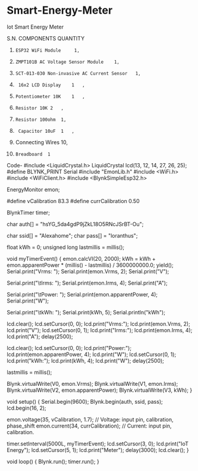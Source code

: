 # Smart-Energy-Meter
Iot Smart Energy Meter

S.N.	 COMPONENTS	       QUANTITY	
1)	   ESP32 WiFi Module	 1,	
2)	   ZMPT101B AC Voltage Sensor Module	1,	
3)	   SCT-013-030 Non-invasive AC Current Sensor	1,
4)	    16x2 LCD Display	1	,
5)	   Potentiometer 10K	1	,
6)	   Resistor 10K	2	,
7)	   Resistor 100ohm	1,
8)    	Capacitor 10uF	1	,
9)    Connecting Wires	10,	
10)   	Breadboard	1	


Code-
#include <LiquidCrystal.h>
LiquidCrystal lcd(13, 12, 14, 27, 26, 25);
#define BLYNK_PRINT Serial
#include "EmonLib.h"
#include <WiFi.h>
#include <WiFiClient.h>
#include <BlynkSimpleEsp32.h>
 
EnergyMonitor emon;
 
#define vCalibration 83.3
#define currCalibration 0.50
 
BlynkTimer timer;
 
char auth[] = "hsYG_5da4gdP9jZkL18O5RNcJSrBT-Ou";
 
char ssid[] = "Alexahome";
char pass[] = "loranthus";
 
float kWh = 0;
unsigned long lastmillis = millis();
 
void myTimerEvent()
{
  emon.calcVI(20, 2000);
  kWh = kWh + emon.apparentPower * (millis() - lastmillis) / 3600000000.0;
  yield();
  Serial.print("Vrms: ");
  Serial.print(emon.Vrms, 2);
  Serial.print("V");
 
  Serial.print("\tIrms: ");
  Serial.print(emon.Irms, 4);
  Serial.print("A");
 
  Serial.print("\tPower: ");
  Serial.print(emon.apparentPower, 4);
  Serial.print("W");
 
  Serial.print("\tkWh: ");
  Serial.print(kWh, 5);
  Serial.println("kWh");
  
  lcd.clear();
  lcd.setCursor(0, 0);
  lcd.print("Vrms:");
  lcd.print(emon.Vrms, 2);
  lcd.print("V");
  lcd.setCursor(0, 1);
  lcd.print("Irms:");
  lcd.print(emon.Irms, 4);
  lcd.print("A");
  delay(2500);
  
  lcd.clear();
  lcd.setCursor(0, 0);
  lcd.print("Power:");
  lcd.print(emon.apparentPower, 4);
  lcd.print("W");
  lcd.setCursor(0, 1);
  lcd.print("kWh:");
  lcd.print(kWh, 4);
  lcd.print("W");
  delay(2500);
 
  lastmillis = millis();
 
  Blynk.virtualWrite(V0, emon.Vrms);
  Blynk.virtualWrite(V1, emon.Irms);
  Blynk.virtualWrite(V2, emon.apparentPower);
  Blynk.virtualWrite(V3, kWh);
}
 
void setup()
{
  Serial.begin(9600);
  Blynk.begin(auth, ssid, pass);
  lcd.begin(16, 2);
 
  emon.voltage(35, vCalibration, 1.7); // Voltage: input pin, calibration, phase_shift
  emon.current(34, currCalibration); // Current: input pin, calibration.
 
  timer.setInterval(5000L, myTimerEvent);
  lcd.setCursor(3, 0);
  lcd.print("IoT Energy");
  lcd.setCursor(5, 1);
  lcd.print("Meter");
  delay(3000);
  lcd.clear();
}
 
void loop()
{
  Blynk.run();
  timer.run();
}
